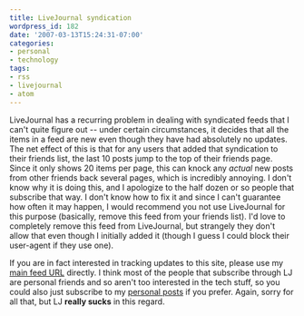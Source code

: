 ```yaml
---
title: LiveJournal syndication
wordpress_id: 182
date: '2007-03-13T15:24:31-07:00'
categories:
- personal
- technology
tags:
- rss
- livejournal
- atom
---
```

LiveJournal has a recurring problem in dealing with syndicated feeds that I can't quite figure out -- under certain
circumstances, it decides that all the items in a feed are new even though they have had absolutely no updates.  The net
effect of this is that for any users that added that syndication to their friends list, the last 10 posts jump to the
top of their friends page.  Since it only shows 20 items per page, this can knock any *actual* new posts from other
friends back several pages, which is incredibly annoying.  I don't know why it is doing this, and I apologize to the
half dozen or so people that subscribe that way.  I don't know how to fix it and since I can't guarantee how often it
may happen, I would recommend you not use LiveJournal for this purpose (basically, remove this feed from your friends
list).  I'd love to completely remove this feed from LiveJournal, but strangely they don't allow that even though I
initially added it (though I guess I could block their user-agent if they use one).

If you are in fact interested in tracking updates to this site, please use my [main feed URL][] directly.  I think most
of the people that subscribe through LJ are personal friends and so aren't too interested in the tech stuff, so you
could also just subscribe to my [personal posts][] if you prefer.  Again, sorry for all that, but LJ **really sucks** in
this regard.

[main feed URL]: http://willnorris.com/feed/
[personal posts]: http://willnorris.com/category/personal/feed/
